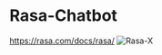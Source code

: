 # Rasa-Chatbot
https://rasa.com/docs/rasa/
![Rasa-X](https://user-images.githubusercontent.com/63514342/146313664-ed8698e4-39bb-45f7-bf55-b78d0cd940a3.png)
